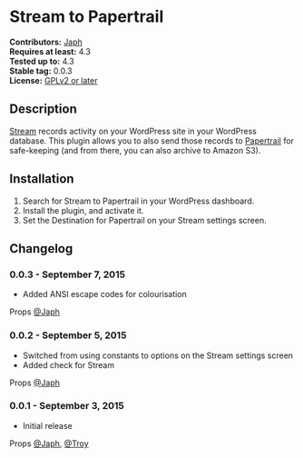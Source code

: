 # Stream to Papertrail

**Contributors:**		[Japh](https://profiles.wordpress.org/japh)  
**Requires at least:**	4.3  
**Tested up to:**		4.3  
**Stable tag:**			0.0.3  
**License:**			[GPLv2 or later](https://www.gnu.org/licenses/gpl-2.0.html)  

## Description

[Stream](https://wordpress.org/plugins/stream/) records activity on your WordPress site in your WordPress database. This plugin allows you to also send those records to [Papertrail](https://papertrailapp.com/) for safe-keeping (and from there, you can also archive to Amazon S3).

## Installation

1. Search for Stream to Papertrail in your WordPress dashboard.
2. Install the plugin, and activate it.
3. Set the Destination for Papertrail on your Stream settings screen.

## Changelog

### 0.0.3 - September 7, 2015

* Added ANSI escape codes for colourisation

Props [@Japh](https://github.com/japh)

### 0.0.2 - September 5, 2015

* Switched from using constants to options on the Stream settings screen
* Added check for Stream

Props [@Japh](https://github.com/japh)

### 0.0.1 - September 3, 2015

* Initial release

Props [@Japh](https://github.com/japh), [@Troy](https://github.com/troy)
